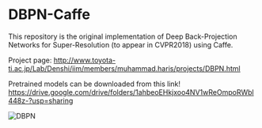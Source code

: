 # DBPN-Caffe
This repository is the original implementation of Deep Back-Projection Networks for Super-Resolution (to appear in CVPR2018) using Caffe.

Project page: http://www.toyota-ti.ac.jp/Lab/Denshi/iim/members/muhammad.haris/projects/DBPN.html

Pretrained models can be downloaded from this link!
https://drive.google.com/drive/folders/1ahbeoEHkjxoo4NV1wReOmpoRWbl448z-?usp=sharing

![DBPN](http://www.toyota-ti.ac.jp/Lab/Denshi/iim/members/muhammad.haris/projects/DBPN.png)


